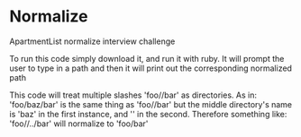 Normalize
=========

ApartmentList normalize interview challenge

To run this code simply download it, and run it with ruby. It will
prompt the user to type in a path and then it will print out the
corresponding normalized path

This code will treat multiple slashes 'foo//bar' as directories. As
in: 'foo/baz/bar' is the same thing as 'foo//bar' but the middle
directory's name is 'baz' in the first instance, and '' in the
second. Therefore something like: 'foo//../bar' will normalize to
'foo/bar'
